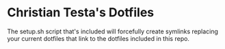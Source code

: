 # Christian Testa's Dotfiles

The setup.sh script that's included will forcefully create symlinks replacing your current dotfiles that link to the dotfiles included in this repo.

